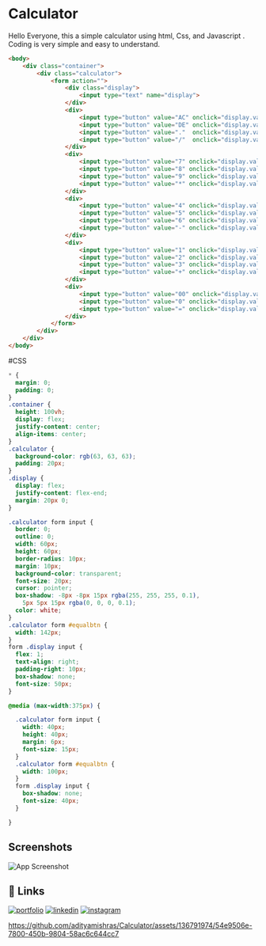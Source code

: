 # Calculator
Hello Everyone, this a simple calculator using html, Css, and Javascript . Coding is very simple and easy to understand.

```html & JS
<body>
    <div class="container">
        <div class="calculator">
            <form action="">
                <div class="display">
                    <input type="text" name="display">
                </div>
                <div>
                    <input type="button" value="AC" onclick="display.value='' ">
                    <input type="button" value="DE" onclick="display.value= display.value.toString().slice(0,-1)">
                    <input type="button" value="."  onclick="display.value +='.'">
                    <input type="button" value="/"  onclick="display.value +='/'">
                </div>
                <div>
                    <input type="button" value="7" onclick="display.value +='7'">
                    <input type="button" value="8" onclick="display.value +='8'">
                    <input type="button" value="9" onclick="display.value +='9'">
                    <input type="button" value="*" onclick="display.value +='*'">
                </div>
                <div>
                    <input type="button" value="4" onclick="display.value +='4'">
                    <input type="button" value="5" onclick="display.value +='5'">
                    <input type="button" value="6" onclick="display.value +='6'">
                    <input type="button" value="-" onclick="display.value +='-'">
                </div>
                <div>
                    <input type="button" value="1" onclick="display.value +='1'">
                    <input type="button" value="2" onclick="display.value +='2'">
                    <input type="button" value="3" onclick="display.value +='3'">
                    <input type="button" value="+" onclick="display.value +='+'">
                </div>
                <div>
                    <input type="button" value="00" onclick="display.value +='00'">
                    <input type="button" value="0" onclick="display.value +='0'">
                    <input type="button" value="=" onclick="display.value=eval(display.value)" id="equalbtn">
                </div>
            </form>
        </div>
    </div>
</body>

```

#CSS 
```css
* {
  margin: 0;
  padding: 0;
}
.container {
  height: 100vh;
  display: flex;
  justify-content: center;
  align-items: center;
}
.calculator {
  background-color: rgb(63, 63, 63);
  padding: 20px;
}
.display {
  display: flex;
  justify-content: flex-end;
  margin: 20px 0;
}

.calculator form input {
  border: 0;
  outline: 0;
  width: 60px;
  height: 60px;
  border-radius: 10px;
  margin: 10px;
  background-color: transparent;
  font-size: 20px;
  cursor: pointer;
  box-shadow: -8px -8px 15px rgba(255, 255, 255, 0.1),
    5px 5px 15px rgba(0, 0, 0, 0.1);
  color: white;
}
.calculator form #equalbtn {
  width: 142px;
}
form .display input {
  flex: 1;
  text-align: right;
  padding-right: 10px;
  box-shadow: none;
  font-size: 50px;
}

@media (max-width:375px) {

  .calculator form input {
    width: 40px;
    height: 40px;
    margin: 6px;
    font-size: 15px;
  }
  .calculator form #equalbtn {
    width: 100px;
  }
  form .display input {
    box-shadow: none;
    font-size: 40px;
  }

}

```
## Screenshots

![App Screenshot](https://github.com/adityamishras/Calculator/assets/136791974/cf4de489-0705-4a22-8d42-48efb5ffca56)

## 🔗 Links
[![portfolio](https://img.shields.io/badge/my_portfolio-000?style=for-the-badge&logo=ko-fi&logoColor=white)](https://adityamishras.github.io/page/)
[![linkedin](https://img.shields.io/badge/linkedin-0A66C2?style=for-the-badge&logo=linkedin&logoColor=white)](https://www.linkedin.com/in/adityamishras)
[![instagram](https://img.shields.io/badge/instagram-1DA1F2?style=for-the-badge&logo=instagram&logoColor=white)](https://instagram.com/adityamishras)



https://github.com/adityamishras/Calculator/assets/136791974/54e9506e-7800-450b-9804-58ac6c644cc7


